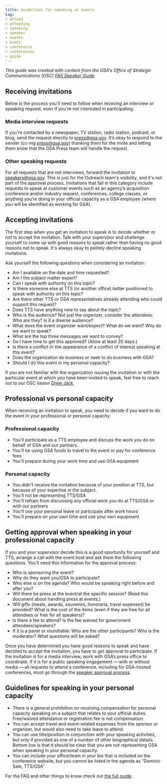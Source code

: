 ```yaml
---
title: Guidelines for speaking at events
tag:
- attend
- attending
- speaking
- speaker
- events
- event
- conference
- conferences
- guide
---
```


*This guide was created with content from the GSA's Office of Strategic Communications (OSC) [FAS Speaker Guide](https://docs.google.com/document/d/1axPskD_BkYxBDZPGPM7uAGpAQopRWtDGwYdI4Wp6woM/edit?usp=sharing)*

## Receiving invitations

Below is the process you'll need to follow when receving an interview or speaking request, even if you're not interested in participating.

### Media interview requests
If you're contacted by a newspaper, TV station, radio station, podcast, or blog, send the request directly to press@gsa.gov. It’s okay to respond to the sender (cc-ing press@gsa.gov) thanking them for the invite and letting them know that the GSA Press team will handle the request.

### Other speaking requests
For all requests that are not interviews, forward the invitation to speakers@gsa.gov. This is just for the Outreach team's visibility, and it's not part of the approval process. Invitations that fall in this category include requests to speak at customer events such as an agency’s acquisition conference and/or industry request, conferences, college classes, or anything you’re doing in your official capacity as a GSA employee (where you will be identified as working for GSA). 

## Accepting invitations

The first step when you get an invitation to speak is to decide whether or not to accept the invitation. Talk with your supervisor and challenge yourself to come up with good reasons to speak rather than having no good reasons not to speak. It's always okay to politely decline speaking invitations. 

Ask yourself the following questions when considering an invitation:

- Am I available on the date and time requested?
- Am I the subject matter expert?
- Can I speak with authority on this topic?
- Is there someone else at TTS (or another office) better positioned to speak with authority on this topic?
- Are there other TTS or GSA representatives already attending who could support this request?
- Does TTS have anything new to say about the topic?
- Who is the audience? Not just the organizer,  consider the attendees: Who are they? Is it a diverse audience?
- What does the event organizer want/expect? What do we want? Why do we want to speak?
- What are the top three messages we want to convey?
- Do I have time to get this approved? (Allow at least 20 days.)
- Is there a conflict or the appearance of a conflict of interest speaking at this event?
- Does the organization do business or seek to do business with GSA?
- Should I do this event in my personal capacity?

If you are not familiar with the organization issuing the invitation or with the particular event at which you have been invited to speak, feel free to reach out to our OSC liaison [Drew Jack](mailto:drew.jack@gsa.gov).

## Professional vs personal capacity

When receiving an invitation to speak, you need to decide if you want to do the event in your professional or personal capacity:

### Professional capacity

- You'll participate as a TTS employee and discuss the work you do on behalf of GSA and our partners.
- You'll be using GSA funds to travel to the event or pay for conference fees
- You'll prepare during your work time and use GSA equipment

### Personal capacity

- You didn't receive the invitation because of your position at TTS, but because of your expertise in the subject.
- You'll not be representing TTS/GSA 
- You'll refrain from discussing any official work you do at TTS/GSA or with our partners
- You'll use your personal leave or participate after work hours
- You'll prepare on your own time and use your own equipment

## Getting approval when speaking in your professional capacity

If you and your supervisor decide this is a good oportunity for yourself and TTS, arrange a call with the event host and ask them the following questions. You'll need this information for the approval process:

- Who is sponsoring the event?
- Why do they want you/GSA to participate?
- Who else is on the agenda? Who would be speaking right before and after you?
- Will there be press at the event/at the specific session? (Read this document about handling press at events.)
- Will gifts (meals, awards, souvenirs, honoraria, travel expenses) be provided? What is the cost of the items (even if they are free for all attendees or free for all speakers)?
- Is there a fee to attend? Is the fee waived for government attendees/speakers?
- If it is a panel or roundtable: Who are the other participants? Who is the moderator? What questions will be asked?

Once you have determined you have good reasons to speak and have decided to accept the invitation, you have to get approval to participate. If the invitation is for a media interview, work with GSA’s press office to coordinate. If it is for a public speaking engagement — with or without media — all requests to attend a conference, including for GSA-hosted conferences, must go through the [speaker approval process](https://handbook.18f.gov/attending-conferences/).

## Guidelines for speaking in your personal capacity

- There is a general prohibition on receiving compensation for personal capacity speaking on a subject that relates to your official duties. Free/waived attendance or registration fee is not compensation.
- You can accept travel and event-related expenses from the sponsor or organizer, but would also need to take leave to attend.
- You can use title/position in conjunction with your speaking activities, but only if provided as one of a number of other biographical details. Bottom line is that it should be clear that you are not representing GSA when speaking in your personal capacity.
- You can include your office/team in your bio that is included on the conference website, but you cannot be listed in the agenda as “Dominic Sale, TTS/GSA”

For the FAQ and other things to know check out [the full guide](https://docs.google.com/document/d/1axPskD_BkYxBDZPGPM7uAGpAQopRWtDGwYdI4Wp6woM/edit?usp=sharing).
